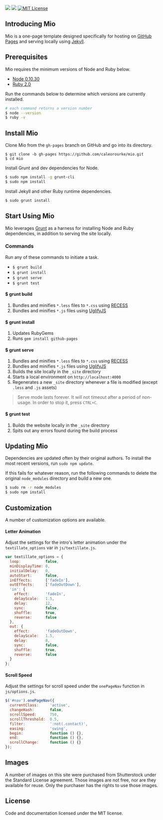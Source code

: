<a href="https://travis-ci.org/caleorourke/mio?branch=gh-pages" target="_blank"><img src="http://travis-ci.org/caleorourke/mio.svg?branch=gh-pages"></a>
<a href="https://david-dm.org/caleorourke/mio#info=devDependencies" target="_blank"><img src="https://david-dm.org/caleorourke/mio/dev-status.svg?theme=shields.io"></a>
<a href="http://github.com/caleorourke/mio/blob/gh-pages/LICENSE" target="_blank"><img src="http://img.shields.io/badge/License-MIT-blue.svg" alt="MIT License"></a>

## Introducing Mio
Mio is a one-page template designed specifically for hosting on [GitHub Pages](http://pages.github.com) and serving locally using [Jekyll](http://jekyllrb.com).

## Prerequisites
Mio requires the minimum versions of Node and Ruby below.

* [Node 0.10.30](http://nodejs.org/download)
* [Ruby 2.0](http://www.ruby-lang.org/en/installation)

Run the commands below to determine which versions are currently installed.

~~~bash
# each command returns a version number
$ node --version
$ ruby -v
~~~

## Install Mio
Clone Mio from the `gh-pages` branch on GitHub and go into its directory.

~~~
$ git clone -b gh-pages https://github.com/caleorourke/mio.git
$ cd mio
~~~

Install Grunt and dev dependencies for Node.

~~~bash
$ sudo npm install -g grunt-cli
$ sudo npm install
~~~

Install Jekyll and other Ruby runtime dependencies.

~~~bash
$ sudo grunt install
~~~

## Start Using Mio
Mio leverages [Grunt](http://gruntjs.com) as a harness for installing Node and Ruby dependencies, in addition to serving the site locally.

### Commands
Run any of these commands to initiate a task.

* `$ grunt build`
* `$ grunt install`
* `$ grunt serve`
* `$ grunt test`

#### $ grunt build

1. Bundles and minifies `*.less` files to `*.css` using [RECESS](http://twitter.github.io/recess)
2. Bundles and minifies `*.js` files using [UglifyJS](https://www.npmjs.com/package/grunt-contrib-uglify)

#### $ grunt install

1. Updates RubyGems
2. Runs `gem install github-pages`

#### $ grunt serve

1. Bundles and minifies `*.less` files to `*.css` using [RECESS](http://twitter.github.io/recess)
2. Bundles and minifies `*.js` files using [UglifyJS](https://www.npmjs.com/package/grunt-contrib-uglify)
3. Builds the site locally in the `_site` directory
4. Starts a local environment on `http://localhost:4000`
5. Regenerates a new `_site` directory whenever a file is modified (except `.less` and `.js` assets)

> Serve mode lasts forever. It will not timeout after a period of non-usage. In order to stop it, press `CTRL+C`.

#### $ grunt test

1. Builds the website locally in the `_site` directory
2. Spits out any errors found during the build process

## Updating Mio
Dependencies are updated often by their original authors. To install the most recent versions, run `sudo npm update`.

If this fails for whatever reason, run the following commands to delete the original `node_modules` directory and build a new one.

~~~bash
$ sudo rm -r node_modules
$ sudo npm install
~~~

## Customization
A number of customization options are available.

#### Letter Animation

Adjust the settings for the intro's letter animation under the `textillate_options` var in `js/textillate.js`.

~~~js
var textillate_options = {
  loop:           false,
  minDisplayTime: 0,
  initialDelay:   0,
  autoStart:      false,
  inEffects:      ['fadeIn'],
  outEffects:     ['fadeOutDown'],
  'in': {
    effect:       'fadeIn',
    delayScale:   1.5,
    delay:        12,
    sync:         false,
    shuffle:      true,
    reverse:      false
  },
  out: {
    effect:       'fadeOutDown',
    delayScale:   1.5,
    delay:        8,
    sync:         false,
    shuffle:      true,
    reverse:      false
  }
};
~~~

#### Scroll Speed

Adjust the settings for scroll speed under the `onePageNav` function in `js/options.js`.

~~~js
$('#nav').onePageNav({
  currentClass:     'active',
  changeHash:       false,
  scrollSpeed:      750,
  scrollThreshold:  0.5,
  filter:           ':not(.contact)',
  easing:           'swing',
  begin:            function () {},
  end:              function () {},
  scrollChange:     function () {}
});
~~~

## Images

A number of images on this site were purchased from Shutterstock under the Standard License agreement. Those images are not free, nor are they available for reuse. Only the purchaser has the rights to use those images.

## License

Code and documentation licensed under the MIT license.
